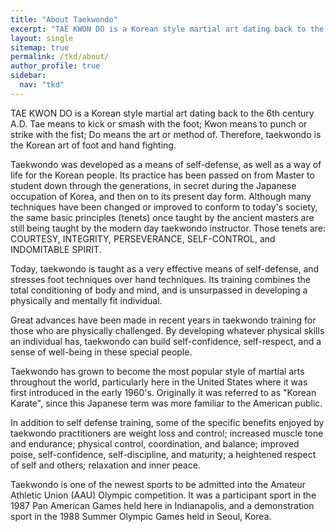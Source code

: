 ```yaml
---
title: "About Taekwondo"
excerpt: "TAE KWON DO is a Korean style martial art dating back to the 6th century A.D. Tae means to kick or smash with the foot; Kwon means to punch or strike with the fist; Do means the art or method of. "
layout: single
sitemap: true
permalink: /tkd/about/
author_profile: true
sidebar:
  nav: "tkd"
---
```

TAE KWON DO is a Korean style martial art dating back to the 6th century A.D. Tae means to kick or smash with the foot; Kwon means to punch or strike with the fist; Do means the art or method of. Therefore, taekwondo is the Korean art of foot and hand fighting. 


Taekwondo was developed as a means of self-defense, as well as a way of life for the Korean people. Its practice has been passed on from Master to student down through the generations, in secret during the Japanese occupation of Korea, and then on to its present day form. Although many techniques have been changed or improved to conform to today's society, the same basic principles (tenets) once taught by the ancient masters are still being taught by the modern day taekwondo instructor. Those tenets are: COURTESY, INTEGRITY, PERSEVERANCE, SELF-CONTROL, and INDOMITABLE SPIRIT. 


Today, taekwondo is taught as a very effective means of self-defense, and stresses foot techniques over hand techniques. Its training combines the total conditioning of body and mind, and is unsurpassed in developing a physically and mentally fit individual. 


Great advances have been made in recent years in taekwondo training for those who are physically challenged. By developing whatever physical skills an individual has, taekwondo can build self-confidence, self-respect, and a sense of well-being in these special people. 


Taekwondo has grown to become the most popular style of martial arts throughout the world, particularly here in the United States where it was first introduced in the early 1960's. Originally it was referred to as "Korean Karate", since this Japanese term was more familiar to the American public. 


In addition to self defense training, some of the specific benefits enjoyed by taekwondo practitioners are weight loss and control; increased muscle tone and endurance; physical control, coordination, and balance; improved poise, self-confidence, self-discipline, and maturity; a heightened respect of self and others; relaxation and inner peace. 


Taekwondo is one of the newest sports to be admitted into the Amateur Athletic Union (AAU) Olympic competition. It was a participant sport in the 1987 Pan American Games held here in Indianapolis, and a demonstration sport in the 1988 Summer Olympic Games held in Seoul, Korea.


